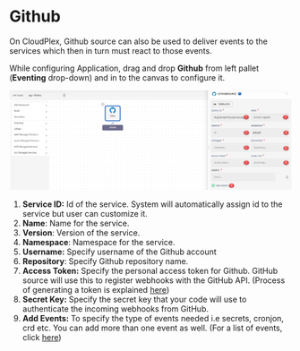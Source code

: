 # Github

On CloudPlex, Github source can also be used to deliver events to the services which then in turn must react to those events. 

While configuring Application, drag and drop **Github** from left pallet (**Eventing** drop-down) and in to the canvas to configure it.

![1](imgs/1.jpg)

1. **Service ID:** Id of the service. System will automatically assign id to the service but user can customize it.
2. **Name**: Name for the service.
3. **Version**: Version of the service.
4. **Namespace**: Namespace for the service.
5. **Username:** Specify username of the Github account
6. **Repository**: Specify Github repository name. 
7. **Access Token:** Specify the personal access token for Github. GitHub source will use this to register webhooks with the GitHub API. (Process of generating a token is explained [here](https://github.com/settings/tokens))
8. **Secret Key:** Specify the secret key that your code will use to authenticate the incoming webhooks from GitHub. 
9. **Add Events:** To specify the type of events needed i.e secrets, cronjon, crd etc. You can add more than one event as well. (For a list of events, click [here](https://knative.dev/docs/eventing/sources/))